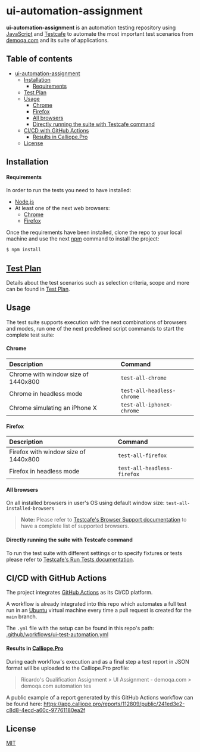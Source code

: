 # ui-automation-assignment

**ui-automation-assignment** is an automation testing repository using [JavaScript](https://developer.mozilla.org/es/docs/Web/JavaScript) and [Testcafe](https://testcafe.io/) to automate the most important test scenarios from [demoqa.com](https://demoqa.com/) and its suite of applications.

## Table of contents
- [ui-automation-assignment](#ui-automation-assignment)
  * [Installation](#installation)
      - [Requirements](#requirements)
  * [Test Plan](#test-plan)
  * [Usage](#usage)
      - [Chrome](#chrome)
      - [Firefox](#firefox)
      - [All browsers](#all-browsers)
      - [Directly running the suite with Testcafe command](#directly-running-the-suite-with-testcafe-command)
  * [CI/CD with GitHub Actions](https://github.com/RicardoToledo/ui-automation-assignment#cicd-with-github-actions)
      - [Results in Calliope.Pro](#results-in-calliopepro)
  * [License](#license)

## Installation

#### Requirements
In order to run the tests you need to have installed:
- [Node.js](https://nodejs.org/en/download/)
- At least one of the next web browsers:
  - [Chrome](https://www.google.com/chrome/)
  - [Firefox](https://www.mozilla.org/en-US/firefox/new/)

Once the requirements have been installed, clone the repo to your local machine and use the next [npm](https://www.npmjs.com/) command to install the project:

```bash
$ npm install
```

##  [Test Plan](test-plan.md)

Details about the test scenarios such as selection criteria, scope and more can be found in [Test Plan](test-plan.md).

## Usage

The test suite supports execution with the next combinations of browsers and modes, run one of the next predefined script commands to start the complete test suite:

#### Chrome
| Description | Command |
| :----------- | :------- |
| Chrome with window size of 1440x800 | `test-all-chrome` |
| Chrome in headless mode | `test-all-headless-chrome` |
| Chrome simulating an iPhone X | `test-all-iphoneX-chrome` |

#### Firefox
| Description | Command |
| :----------- | :------- |
| Firefox with window size of 1440x800 | `test-all-firefox` |
| Firefox in headless mode | `test-all-headless-firefox` |

#### All browsers
On all installed browsers in user's OS using default window size:
 `test-all-installed-browsers`

  > **Note:** Please refer to [Testcafe's Browser Support documentation](https://testcafe.io/documentation/402828/guides/concepts/browsers#browser-support) to have a complete list of supported browsers.

#### Directly running the suite with Testcafe command

To run the test suite with different settings or to specify fixtures or tests please refer to [Testcafe's Run Tests documentation](https://testcafe.io/documentation/402830/guides/basic-guides/run-tests).

## CI/CD with GitHub Actions
The project integrates [GitHub Actions](https://github.com/features/actions) as its CI/CD platform.

A workflow is already integrated into this repo which automates a full test run in an [Ubuntu](https://ubuntu.com/) virtual machine every time a pull request is created for the `main` branch.

The `.yml` file with the setup can be found in this repo's path: [.github/workflows/ui-test-automation.yml](.github/workflows/ui-test-automation.yml)

#### Results in [Calliope.Pro](https://www.calliope.pro/)
During each workflow's execution and as a final step a test report in JSON format will be uploaded to the  Calliope.Pro profile:
> Ricardo's Qualification Assignment > UI Assignment - demoqa.com > demoqa.com automation tes

A public example of a report generated by this GitHub Actions workflow can be found here:
https://app.calliope.pro/reports/112809/public/241ed3e2-c8d8-4ecd-a60c-97761180ea2f 

## License
[MIT](https://choosealicense.com/licenses/mit/)
